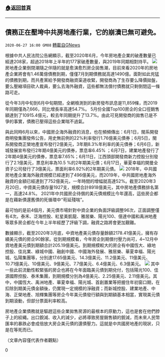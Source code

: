 ###  [:house:返回首頁](https://github.com/ourhimalayas/txt)
---

## 債務正在壓垮中共房地產行業，它的崩潰已無可避免。
`2020-06-27 16:00 GM08` [轉載自GNews](https://gnews.org/zh-hant/246948/)

根據中共人民法院公告網顯示，截至2020年6月，今年房地產企業的破產數量已經達208家，超過2018年上半年的177家破產數量，與2019年同期相對持平。
![](https://s3.amazonaws.com/gnews-media-offload/wp-content/uploads/2020/06/27085359/2020_0611_bfa32c64p00qbr0q100t1c000z700ngc.png)
房地產企業倒閉潮隨之伴隨的就是愈演愈烈房企拋售潮，目前來看2020年的房地產企業將會有1.46萬億債務到期，僅僅7月到期債務就高達1490億。面對如此兇猛的債務到期，而共產黨給予開發商融資渠道收緊，開發商為了生存要么降價拋盤，要么壓縮項目砍人裁員，要么去海外融資，這些都無法償付債務就只剩倒閉這一條路可走。

從今年3月中旬到6月中旬期間，全網檢測到的新房發布訊息是11,859條，而2019年同期僅為7,666，同比增長率高達54.7%。 5月份全國Top100房企的全口徑銷售額達到了10915.4億元，較去年同期提升了13.7%。由此可見開發商的拋售已是不爭的事實，債務已壓得這些企業喘不過氣。

與此同時6月以來，中國房企海外融資的消息，也在頻頻傳出：6月1日，閩系開發商明發集團發佈公告，用史無前例的22%利率發行1.76億美元債券；6月5日，閩系開發商正榮地產宣布發行2億美元，3年期8.3%年利率的美元債券；6月6日，新城發展宣布發行2年期4億美元的債券，票息率6.45% ；6月7日，建業地產發行了2年期4億美元的債券，票息率7.65%；6月11日，江西頭部開發商新力控股分別發行了2.1億美元，票息利率為10.5 %的2年期美元債；6月17日，華夏幸福的開曼全資子公司發行了3億美元，票面利率6.92%的2年期美元債。
![](https://s3.amazonaws.com/gnews-media-offload/wp-content/uploads/2020/06/27085425/9d08-imvsvza4693453.jpg)
2018年，中共國房地產企業海外融資規模已經達到了496億美元，而2019年，中共國房地產海外融資的金額已經達到了752億美元，一年時間的增幅就高達52%。截至2020年3月20日，中資美元債存量1927支，規模合計8918億美元，其中房地產債務排名第一，高達24.8%。 2021年中共國房企待償的美元債規模比今年還高，這些房企都是在藉新債還舊債的死循環中“苟延殘喘”。

最可怕的是前4個月，美元債市場針對中資企業的負面評級調整96次，正面調整僅有4次。泰禾、泛海控股、紅星美凱龍、雅居樂、陽光100、億達中國和禹洲地產等眾多房企都在今年上半年經歷了評級下調，融資之路將會更加艱難。

數據顯示，截至2020年3月底，中資地產美元債存量餘額2178.41億美元，擁有存續美元債的房企90餘家。從到期規模看，今年房企到期償付壓力尚可，4~12月中資地產美元債到期額合計205.19億美元。到期規模較大的房企有中國恆大、綠地控股、佳兆業、綠城中國、融創中國、中國海外發展、雅居樂、華夏幸福、陽光城、弘陽集團等，分別達17.65億美元、14.3億美元、11.2億美元、11億美元、10.71億美元、10億美元、9億美元、7.7億美元、6.4億美元、6.3億美元。
![](https://s3.amazonaws.com/gnews-media-offload/wp-content/uploads/2020/06/27085457/unnamed-1-1.jpg)
其中一些此前流動性較緊張的房企也將在今年面臨美元債到期兌付，包括陽光100、佳源國際控股、泰禾集團，到期規模分別為4億美元、2.25億美元、2.11億美元。其中，中國恆大、禹洲地產、華夏幸福、陽光城、首創置業等把握住年初窗口期，在扣除到期美元債金額後，仍實現一定規模的淨融資；而新城控股、建業地產、中海、正榮地產、旭輝集團等房企今年美元債發行額與到期額基本相當，實現美元債到期滾動，但部分票面利率較高。

房地產企業債務就是驅趕這些企業拋售房源的最根本的原動力，這也是套在他們脖子上的絞繩。出口銳減、收入的減少，必將導致房屋銷售額的銳減，而未來人民幣匯率的暴跌必會成倍放大房企美元債的還債壓力。這就是中共國房地產的現狀，只是在等死而已。

（文章內容僅代表作者觀點）

0
